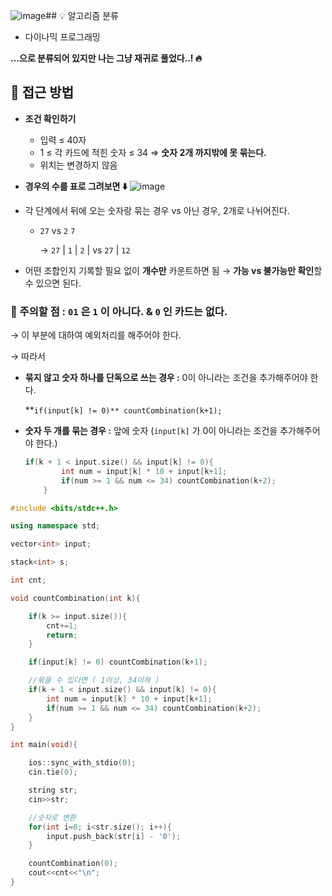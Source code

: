 ![image](https://github.com/user-attachments/assets/705d95f1-bffb-42c8-b49f-c78909bc1e2d)## 💡 알고리즘 분류

- 다이나믹 프로그래밍

**…으로 분류되어 있지만 나는 그냥 재귀로 풀었다..! 🔥** 

## 🔎 접근 방법

- **조건 확인하기**
    - 입력 ≤ 40자
    - 1 ≤ 각 카드에 적힌 숫자 ≤ 34 ⇒ **숫자 2개 까지밖에 못 묶는다.**
    - 위치는 변경하지 않음
- **경우의 수를 표로 그려보면 ⬇️**
![image](https://github.com/user-attachments/assets/23085590-c1bf-4732-b666-99e6054fd3bb)



- 각 단계에서 뒤에 오는 숫자랑 묶는 경우 vs 아닌 경우, 2개로 나뉘어진다.
    - `27` vs `2`  `7`
        
        → `27` | `1` | `2`  | vs `27` | `12` 
        
- 어떤 조합인지 기록할 필요 없이 **개수만** 카운트하면 됨 → **가능 vs 불가능만 확인**할 수 있으면 된다.

### 🚨 주의할 점 : `01` 은 `1` 이 아니다. & `0` 인 카드는 없다.

→ 이 부분에 대하여 예외처리를 해주어야 한다. 

→ 따라서 

- **묶지 않고 숫자 하나를 단독으로 쓰는 경우 :** 0이 아니라는 조건을 추가해주어야 한다.
    
    **`if(input[k] != 0)** countCombination(k+1);`
    
- **숫자 두 개를 묶는 경우 :** 앞에 숫자 (`input[k]` 가 0이 아니라는 조건을 추가해주어야 한다.)
    
    ```cpp
    if(k + 1 < input.size() && input[k] != 0){
    		int num = input[k] * 10 + input[k+1];
    		if(num >= 1 && num <= 34) countCombination(k+2);
    	}
    ```
    

```cpp
#include <bits/stdc++.h>

using namespace std;

vector<int> input;

stack<int> s;

int cnt;

void countCombination(int k){

	if(k >= input.size()){
		cnt+=1;
		return;
	}

	if(input[k] != 0) countCombination(k+1);

	//묶을 수 있다면 ( 1이상, 34이하 )
	if(k + 1 < input.size() && input[k] != 0){
		int num = input[k] * 10 + input[k+1];
		if(num >= 1 && num <= 34) countCombination(k+2);
	}
}

int main(void){

	ios::sync_with_stdio(0);
	cin.tie(0);

	string str; 
	cin>>str;

	//숫자로 변환 
	for(int i=0; i<str.size(); i++){
		input.push_back(str[i] - '0');
	}

	countCombination(0);
	cout<<cnt<<"\n";
}
```
